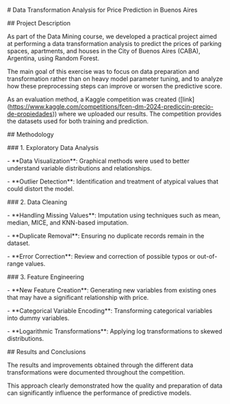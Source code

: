 \# Data Transformation Analysis for Price Prediction in Buenos Aires  



\## Project Description  

As part of the Data Mining course, we developed a practical project aimed at performing a data transformation analysis to predict the prices of parking spaces, apartments, and houses in the City of Buenos Aires (CABA), Argentina, using Random Forest.  

The main goal of this exercise was to focus on data preparation and transformation rather than on heavy model parameter tuning, and to analyze how these preprocessing steps can improve or worsen the predictive score.  



As an evaluation method, a Kaggle competition was created (\[link](https://www.kaggle.com/competitions/fcen-dm-2024-prediccin-precio-de-propiedades)) where we uploaded our results. The competition provides the datasets used for both training and prediction.  



\## Methodology  



\### 1. Exploratory Data Analysis  

\- \*\*Data Visualization\*\*: Graphical methods were used to better understand variable distributions and relationships.  

\- \*\*Outlier Detection\*\*: Identification and treatment of atypical values that could distort the model.  



\### 2. Data Cleaning  

\- \*\*Handling Missing Values\*\*: Imputation using techniques such as mean, median, MICE, and KNN-based imputation.  

\- \*\*Duplicate Removal\*\*: Ensuring no duplicate records remain in the dataset.  

\- \*\*Error Correction\*\*: Review and correction of possible typos or out-of-range values.  



\### 3. Feature Engineering  

\- \*\*New Feature Creation\*\*: Generating new variables from existing ones that may have a significant relationship with price.  

\- \*\*Categorical Variable Encoding\*\*: Transforming categorical variables into dummy variables.  

\- \*\*Logarithmic Transformations\*\*: Applying log transformations to skewed distributions.  



\## Results and Conclusions  

The results and improvements obtained through the different data transformations were documented throughout the competition.  

This approach clearly demonstrated how the quality and preparation of data can significantly influence the performance of predictive models.  



